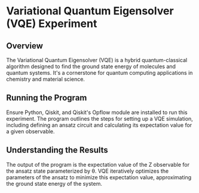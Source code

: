# Variational Quantum Eigensolver (VQE) Experiment

## Overview
The Variational Quantum Eigensolver (VQE) is a hybrid quantum-classical algorithm designed to find the ground state energy of molecules and quantum systems. It's a cornerstone for quantum computing applications in chemistry and material science.

## Running the Program
Ensure Python, Qiskit, and Qiskit's Opflow module are installed to run this experiment. The program outlines the steps for setting up a VQE simulation, including defining an ansatz circuit and calculating its expectation value for a given observable.

## Understanding the Results
The output of the program is the expectation value of the Z observable for the ansatz state parameterized by θ. VQE iteratively optimizes the parameters of the ansatz to minimize this expectation value, approximating the ground state energy of the system.
